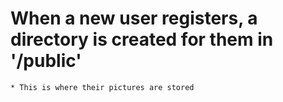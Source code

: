 # When a new user registers, a directory is created for them in '/public'
    * This is where their pictures are stored
